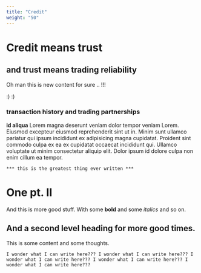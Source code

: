 ```yaml
---
title: "Credit"
weight: "50"
---
```


# Credit means trust

## and trust means trading reliability

Oh man this is new content for sure .. !!!

:) :)

### transaction history and trading partnerships


 **id aliqua** Lorem magna deserunt veniam dolor tempor veniam Lorem. Eiusmod excepteur eiusmod reprehenderit sint ut in. Minim sunt ullamco pariatur qui ipsum incididunt ex adipisicing magna cupidatat. Proident sint commodo culpa ex ea ex cupidatat occaecat incididunt qui. Ullamco voluptate ut minim consectetur aliquip elit. Dolor ipsum id dolore culpa non enim cillum ea tempor.


```
*** this is the greatest thing ever written ***
```

# One pt. II

And this is more good stuff. With some **bold** and some _italics_ and so on.

## And a second level heading for more good times.

This is some content and some thoughts.



```
I wonder what I can write here??? I wonder what I can write here??? I wonder what I can write here??? I wonder what I can write here??? I wonder what I can write here???
```
